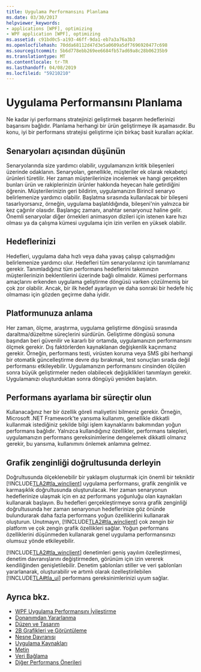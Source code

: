 ```yaml
---
title: Uygulama Performansını Planlama
ms.date: 03/30/2017
helpviewer_keywords:
- applications [WPF], optimizing
- WPF application [WPF], optimizing
ms.assetid: c91bd0c5-a193-46ff-9da1-eb7a3a76a3b3
ms.openlocfilehash: 70dda68112d47d3e5a0609a5df7696920477c698
ms.sourcegitcommit: 5b6d778ebb269ee6684fb57ad69a8c28b06235b9
ms.translationtype: MT
ms.contentlocale: tr-TR
ms.lasthandoff: 04/08/2019
ms.locfileid: "59210210"
---
```

# <a name="planning-for-application-performance"></a>Uygulama Performansını Planlama
Ne kadar iyi performans stratejinizi geliştirmek başarım hedeflerinizi başarısını bağlıdır. Planlama herhangi bir ürün geliştirmeye ilk aşamasıdır. Bu konu, iyi bir performans stratejisi geliştirme için birkaç basit kuralları açıklar.  
  
## <a name="think-in-terms-of-scenarios"></a>Senaryoları açısından düşünün  
 Senaryolarında size yardımcı olabilir, uygulamanızın kritik bileşenleri üzerinde odaklanın. Senaryoları, genellikle, müşteriler ek olarak rekabetçi ürünleri türetilir. Her zaman müşterilerinize incelemek ve hangi gerçekten bunları ürün ve rakiplerinizin ürünler hakkında heyecan hale getirdiğini öğrenin. Müşterilerinizin geri bildirim, uygulamanızın Birincil senaryo belirlemenize yardımcı olabilir. Başlatma sırasında kullanılacak bir bileşeni tasarlıyorsanız, örneğin, uygulama başlatıldığında, bileşeni'nin yalnızca bir kez çağırılır olasıdır. Başlangıç zamanı, anahtar senaryonuz haline gelir. Önemli senaryolar diğer örnekleri animasyon dizileri için istenen kare hızı olması ya da çalışma kümesi uygulama için izin verilen en yüksek olabilir.  
  
## <a name="define-goals"></a>Hedeflerinizi  
 Hedefleri, uygulama daha hızlı veya daha yavaş çalışıp çalışmadığını belirlemenize yardımcı olur. Hedefleri tüm senaryolarınız için tanımlamanız gerekir. Tanımladığınız tüm performans hedeflerini takımınızın müşterilerinizin beklentilerini üzerinde bağlı olmalıdır. Kümesi performans amaçlarını erkenden uygulama geliştirme döngüsü varken çözülmemiş bir çok zor olabilir. Ancak, bir ilk hedef ayarlayın ve daha sonraki bir hedefe hiç olmaması için gözden geçirme daha iyidir.  
  
## <a name="understand-your-platform"></a>Platformunuza anlama  
 Her zaman, ölçme, araştırma, uygulama geliştirme döngüsü sırasında daraltma/düzeltme süreçlerini sürdürün. Geliştirme döngüsü sonuna başından beri güvenilir ve kararlı bir ortamda, uygulamanızın performansını ölçmek gerekir. Dış faktörlerden kaynaklanan değişkenlik kaçınmanız gerekir. Örneğin, performans testi, virüsten koruma veya SMS gibi herhangi bir otomatik güncelleştirme devre dışı bırakmak, test sonuçları sırada değil performansı etkileyebilir. Uygulamanızın performansını cinsinden ölçülen sonra büyük geliştirmeler neden olabilecek değişiklikleri tanımlayın gerekir. Uygulamanızı oluşturduktan sonra döngüyü yeniden başlatın.  
  
## <a name="make-performance-tuning-an-iterative-process"></a>Performans ayarlama bir süreçtir olun  
 Kullanacağınız her bir özellik göreli maliyetini bilmeniz gerekir. Örneğin, Microsoft .NET Framework'te yansıma kullanımı, genellikle dikkatli kullanmak istediğiniz şekilde bilgi işlem kaynaklarını bakımından yoğun performans bağlıdır. Yalnızca kullandığınız özellikler, performans talepleri, uygulamanızın performans gereksinimlerine dengelemek dikkatli olmanız gerekir, bu yansıma, kullanımını önlemek anlamına gelmez.  
  
## <a name="build-towards-graphical-richness"></a>Grafik zenginliği doğrultusunda derleyin  
 Doğrultusunda ölçeklenebilir bir yaklaşım oluşturmak için önemli bir tekniktir [!INCLUDE[TLA2#tla_winclient](../../../../includes/tla2sharptla-winclient-md.md)] uygulama performansı, grafik zenginlik ve karmaşıklık doğrultusunda oluşturulacak. Her zaman senaryonun hedeflerinize ulaşmak için en az performans yoğunluğu olan kaynakları kullanarak başlayın. Bu hedefleri gerçekleştirmeye sonra grafik zenginliği doğrultusunda her zaman senaryonun hedeflerinize göz önünde bulundurarak daha fazla performans yoğun özelliklerini kullanarak oluşturun. Unutmayın, [!INCLUDE[TLA2#tla_winclient](../../../../includes/tla2sharptla-winclient-md.md)] çok zengin bir platform ve çok zengin grafik özellikleri sağlar. Yoğun performans özelliklerini düşünmeden kullanarak genel uygulama performansınızı olumsuz yönde etkileyebilir.  
  
 [!INCLUDE[TLA2#tla_winclient](../../../../includes/tla2sharptla-winclient-md.md)] denetimleri geniş yayılım özelleştirmesi, denetim davranışlarını değiştirmeden, görünüm için izin vererek kendiliğinden genişletilebilir. Denetim şablonları stiller ve veri şablonları yararlanarak, oluşturabilir ve artımlı olarak özelleştirilebilen [!INCLUDE[TLA#tla_ui](../../../../includes/tlasharptla-ui-md.md)] performans gereksinimlerinizi uyum sağlar.  
  
## <a name="see-also"></a>Ayrıca bkz.

- [WPF Uygulama Performansını İyileştirme](optimizing-wpf-application-performance.md)
- [Donanımdan Yararlanma](optimizing-performance-taking-advantage-of-hardware.md)
- [Düzen ve Tasarım](optimizing-performance-layout-and-design.md)
- [2B Grafikleri ve Görüntüleme](optimizing-performance-2d-graphics-and-imaging.md)
- [Nesne Davranışı](optimizing-performance-object-behavior.md)
- [Uygulama Kaynakları](optimizing-performance-application-resources.md)
- [Metin](optimizing-performance-text.md)
- [Veri Bağlama](optimizing-performance-data-binding.md)
- [Diğer Performans Önerileri](optimizing-performance-other-recommendations.md)
